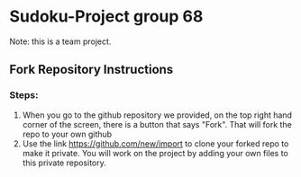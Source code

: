 # Sudoku-Project group 68
Note: this is a team project.
## Fork Repository Instructions
### Steps:
1. When you go to the github repository we provided, on the top right hand corner of the screen, there is a button that says "Fork". That will fork the repo to your own github 
2. Use the link https://github.com/new/import to clone your forked repo to make it private. You will work on the project by adding your own files to this private repository.
